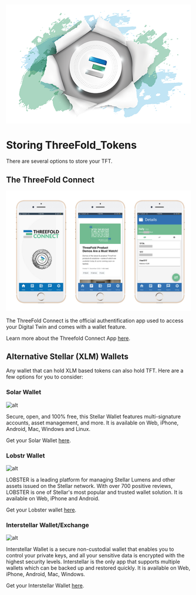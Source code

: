 
![](img/illustration_tft.png)

# Storing ThreeFold_Tokens

There are several options to store your TFT. 

## The ThreeFold Connect

![](img/threefold_connect_screens.png)

The ThreeFold Connect is the official authentification app used to access your Digital Twin and comes with a wallet feature. 

Learn more about the Threefold Connect App [here](threefold_connect).

## Alternative Stellar (XLM) Wallets

Any wallet that can hold XLM based tokens can also hold TFT. Here are a few options for you to consider:

### Solar Wallet

![alt](img/solar_wallet_logo.jpg)

Secure, open, and 100% free, this Stellar Wallet features multi-signature accounts, asset management, and more. It is available on Web, iPhone, Android, Mac, Windows and Linux.

Get your Solar Wallet [here](https://solarwallet.io/).

### Lobstr Wallet

![alt](img/lobstr_wallet_logo.jpg)

LOBSTER is a leading platform for managing Stellar Lumens and other assets issued on the Stellar network. With over 700 positive reviews, LOBSTER is one of Stellar's most popular and trusted wallet solution. It is available on Web, iPhone and Android.

Get your Lobster wallet [here](https://lobstr.co/).

### Interstellar Wallet/Exchange

![alt](img/interstellar_wallet_logo.jpg)

Interstellar Wallet is a secure non-custodial wallet that enables you to control your private keys, and all your sensitive data is encrypted with the highest security levels. Interstellar is the only app that supports multiple wallets which can be backed up and restored quickly. It is available on Web, iPhone, Android, Mac, Windows.

Get your Interstellar Wallet [here](https://interstellar.exchange/).